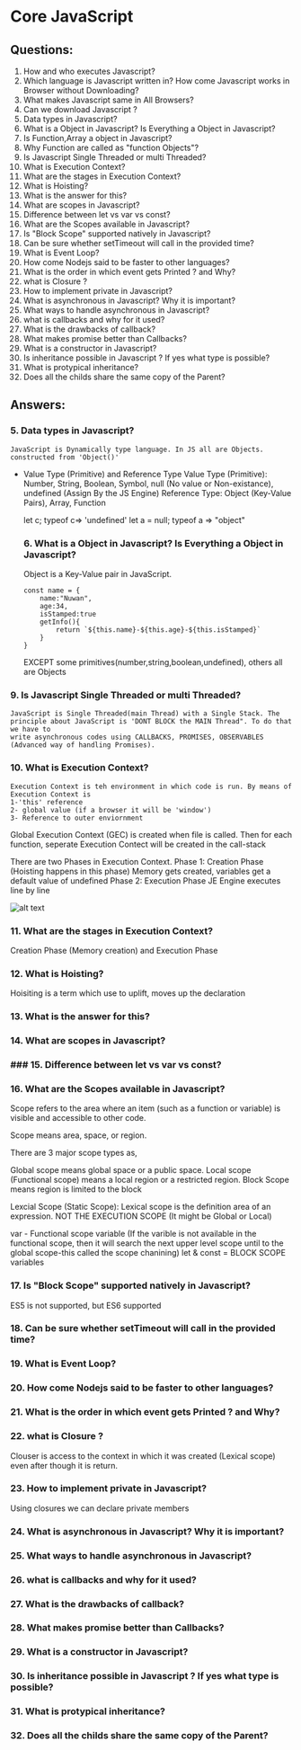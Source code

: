 # Core JavaScript

## Questions:

1.  How and who executes Javascript?
2.  Which language is Javascript written in? How come Javascript works in Browser without Downloading?
3.  What makes Javascript same in All Browsers?
4.  Can we download Javascript ?
5.  Data types in Javascript?
6.  What is a Object in Javascript? Is Everything a Object in Javascript?
7.  Is Function,Array a object in Javascript?
8.  Why Function are called as "function Objects"?
9.  Is Javascript Single Threaded or multi Threaded?
10. What is Execution Context?
11. What are the stages in Execution Context?
12. What is Hoisting?
13. What is the answer for this?
14. What are scopes in Javascript?
15. Difference between let vs var vs const?
16. What are the Scopes available in Javascript?
17. Is "Block Scope" supported natively in Javascript?
18. Can be sure whether setTimeout will call in the provided time?
19. What is Event Loop?
20. How come Nodejs said to be faster to other languages?
21. What is the order in which event gets Printed ? and Why?
22. what is Closure ?
23. How to implement private in Javascript?
24. What is asynchronous in Javascript? Why it is important?
25. What ways to handle asynchronous in Javascript?
26. what is callbacks and why for it used?
27. What is the drawbacks of callback?
28. What makes promise better than Callbacks?
29. What is a constructor in Javascript?
30. Is inheritance possible in Javascript ? If yes what type is possible?
31. What is protypical inheritance?
32. Does all the childs share the same copy of the Parent?

## Answers:

### 5. Data types in Javascript?

    JavaScript is Dynamically type language. In JS all are Objects. constructed from 'Object()'

- Value Type (Primitive) and Reference Type
  Value Type (Primitive): Number, String, Boolean, Symbol, null (No value or Non-existance), undefined (Assign By the JS Engine)
  Reference Type: Object (Key-Value Pairs), Array, Function

  let c; typeof c=> 'undefined'
  let a = null; typeof a => "object"

  ### 6. What is a Object in Javascript? Is Everything a Object in Javascript?

  Object is a Key-Value pair in JavaScript.

  ```
  const name = {
      name:"Nuwan",
      age:34,
      isStamped:true
      getInfo(){
          return `${this.name}-${this.age}-${this.isStamped}`
      }
  }
  ```

  EXCEPT some primitives(number,string,boolean,undefined), others all are Objects

### 9. Is Javascript Single Threaded or multi Threaded?

    JavaScript is Single Threaded(main Thread) with a Single Stack. The principle about JavaScript is 'DONT BLOCK the MAIN Thread". To do that we have to
    write asynchronous codes using CALLBACKS, PROMISES, OBSERVABLES (Advanced way of handling Promises).

### 10. What is Execution Context?

    Execution Context is teh environment in which code is run. By means of Execution Context is
    1-'this' reference
    2- global value (if a browser it will be 'window')
    3- Reference to outer enviornment

Global Execution Context (GEC) is created when file is called. Then for each function, seperate Execution Contect will be created in the call-stack

There are two Phases in Execution Context.
Phase 1: Creation Phase (Hoisting happens in this phase)
Memory gets created, variables get a default value of undefined
Phase 2: Execution Phase
JE Engine executes line by line

![alt text](https://github.com/nchathu2014/design-pattern-final/blob/CORE/js/src/images/gec.JPG?raw=true)

### 11. What are the stages in Execution Context?

Creation Phase (Memory creation) and Execution Phase

### 12. What is Hoisting?

Hoisiting is a term which use to uplift, moves up the declaration

### 13. What is the answer for this?

### 14. What are scopes in Javascript?

### ### 15. Difference between let vs var vs const?

### 16. What are the Scopes available in Javascript?

Scope refers to the area where an item (such as a function or variable) is visible and accessible to other code.

Scope means area, space, or region.

There are 3 major scope types as,

Global scope means global space or a public space.
Local scope (Functional scope) means a local region or a restricted region.
Block Scope means region is limited to the block

Lexcial Scope (Static Scope):
Lexical scope is the definition area of an expression.
NOT THE EXECUTION SCOPE (It might be Global or Local)

var - Functional scope variable (If the varible is not available in the functional scope, then it will search the next upper level scope until to the global scope-this called the scope chanining)
let & const = BLOCK SCOPE variables

### 17. Is "Block Scope" supported natively in Javascript?

ES5 is not supported, but ES6 supported

### 18. Can be sure whether setTimeout will call in the provided time?

### 19. What is Event Loop?

### 20. How come Nodejs said to be faster to other languages?

### 21. What is the order in which event gets Printed ? and Why?

### 22. what is Closure ?

Clouser is access to the context in which it was created (Lexical scope) even after though it is return.

### 23. How to implement private in Javascript?

Using closures we can declare private members

### 24. What is asynchronous in Javascript? Why it is important?

### 25. What ways to handle asynchronous in Javascript?

### 26. what is callbacks and why for it used?

### 27. What is the drawbacks of callback?

### 28. What makes promise better than Callbacks?

### 29. What is a constructor in Javascript?

### 30. Is inheritance possible in Javascript ? If yes what type is possible?

### 31. What is protypical inheritance?

### 32. Does all the childs share the same copy of the Parent?
